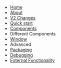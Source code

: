 - [Home](/)
- [About](about.md)
- [V2 Changes](v2_changes.md)
- [Quick start](quickstart.md)
- [Components](components.md)
- Different Components
- [Window](components/Window.md)
- Advanced
- [Packaging](packaging.md)
- [Debugging](debugging.md)
- [External Functionality](external_functionality.md)
